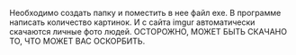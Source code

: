 Необходимо создать папку и поместить в нее файл exe. В программе написать количество картинок. И c сайта imgur автоматически скачаются личные фото людей.
ОСТОРОЖНО, МОЖЕТ БЫТЬ СКАЧАНО ТО, ЧТО МОЖЕТ ВАС ОСКОРБИТЬ.
